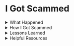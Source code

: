 # I Got Scammed

<details>
  <summary>What Happened</summary>
  test33
</details>

<details>
  <summary>How I Got Scammed</summary>
  test334
</details>

<details>
  <summary>Lessons Learned</summary>
  test3313
</details>

<details>
  <summary>Helpful Resources</summary>
  test3323
</details>

